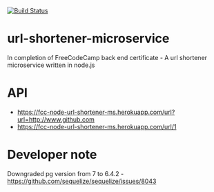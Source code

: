 [![Build Status](https://travis-ci.org/jmaicaaan/url-shortener-microservice.svg?branch=master)](https://travis-ci.org/jmaicaaan/url-shortener-microservice)

# url-shortener-microservice
In completion of FreeCodeCamp back end certificate - A url shortener microservice written in node.js

# API
   - https://fcc-node-url-shortener-ms.herokuapp.com/url?url=http://www.github.com
   - https://fcc-node-url-shortener-ms.herokuapp.com/url/1


# Developer note

Downgraded pg version from 7 to 6.4.2 - https://github.com/sequelize/sequelize/issues/8043
